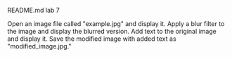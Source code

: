 README.md
lab 7

Open an image file called "example.jpg" and display it.
Apply a blur filter to the image and display the blurred version.
Add text to the original image and display it.
Save the modified image with added text as "modified_image.jpg."
